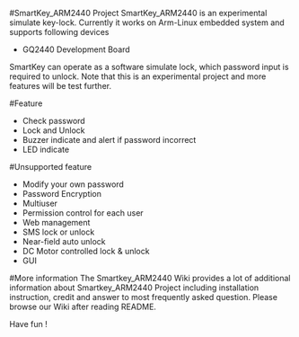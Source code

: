 #SmartKey_ARM2440
Project SmartKey_ARM2440 is an experimental simulate key-lock. Currently it works on Arm-Linux embedded system and supports following devices

* GQ2440 Development Board

SmartKey can operate as a software simulate lock, which password input is required to unlock. 
Note that this is an experimental project and more features will be test further. 


#Feature
* Check password
* Lock and Unlock
* Buzzer indicate and alert if password incorrect
* LED indicate

#Unsupported feature
* Modify your own password
* Password Encryption
* Multiuser
* Permission control for each user
* Web management
* SMS lock or unlock
* Near-field auto unlock
* DC Motor controlled lock & unlock
* GUI

#More information
The Smartkey_ARM2440 Wiki provides a lot of additional information about Smartkey_ARM2440 Project including installation instruction, credit and answer to most frequently asked question. Please browse our Wiki after reading README.

Have fun !




